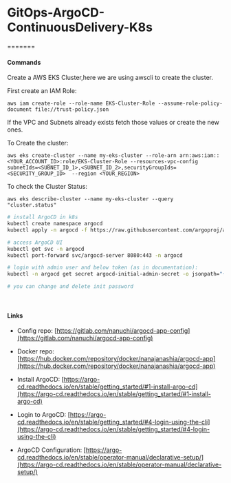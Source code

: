# GitOps-ArgoCD-ContinuousDelivery-K8s

=======
#### Commands
Create a AWS EKS Cluster,here we are using awscli to create the cluster.

First create an IAM Role:
```
aws iam create-role --role-name EKS-Cluster-Role --assume-role-policy-document file://trust-policy.json
```
If the VPC and Subnets already exists fetch those values or create the new ones.

To Create the cluster:
```
aws eks create-cluster --name my-eks-cluster --role-arn arn:aws:iam::<YOUR_ACCOUNT_ID>:role/EKS-Cluster-Role --resources-vpc-config subnetIds=<SUBNET_ID_1>,<SUBNET_ID_2>,securityGroupIds=<SECURITY_GROUP_ID>  --region <YOUR_REGION>
```
To check the Cluster Status:
```
aws eks describe-cluster --name my-eks-cluster --query "cluster.status"
```

```bash
# install ArgoCD in k8s
kubectl create namespace argocd
kubectl apply -n argocd -f https://raw.githubusercontent.com/argoproj/argo-cd/stable/manifests/install.yaml

# access ArgoCD UI
kubectl get svc -n argocd
kubectl port-forward svc/argocd-server 8080:443 -n argocd

# login with admin user and below token (as in documentation):
kubectl -n argocd get secret argocd-initial-admin-secret -o jsonpath="{.data.password}" | base64 --decode && echo

# you can change and delete init password

```
</br>

#### Links

* Config repo: [https://gitlab.com/nanuchi/argocd-app-config](https://gitlab.com/nanuchi/argocd-app-config)

* Docker repo: [https://hub.docker.com/repository/docker/nanajanashia/argocd-app](https://hub.docker.com/repository/docker/nanajanashia/argocd-app)

* Install ArgoCD: [https://argo-cd.readthedocs.io/en/stable/getting_started/#1-install-argo-cd](https://argo-cd.readthedocs.io/en/stable/getting_started/#1-install-argo-cd)

* Login to ArgoCD: [https://argo-cd.readthedocs.io/en/stable/getting_started/#4-login-using-the-cli](https://argo-cd.readthedocs.io/en/stable/getting_started/#4-login-using-the-cli)

* ArgoCD Configuration: [https://argo-cd.readthedocs.io/en/stable/operator-manual/declarative-setup/](https://argo-cd.readthedocs.io/en/stable/operator-manual/declarative-setup/)

